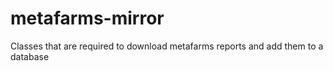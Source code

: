 # metafarms-mirror
Classes that are required to download metafarms reports and add them to a database
